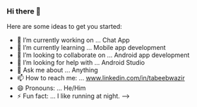 ### Hi there 👋



Here are some ideas to get you started:

- 🔭 I’m currently working on ... Chat App
- 🌱 I’m currently learning ... Mobile app development
- 👯 I’m looking to collaborate on ... Android app development
- 🤔 I’m looking for help with ... Android Studio
- 💬 Ask me about ... Anything
- 📫 How to reach me: ... www.linkedin.com/in/tabeebwazir
- 😄 Pronouns: ... He/Him
- ⚡ Fun fact: ... I like running at night.
-->

